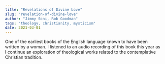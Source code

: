 ```yaml
---
title: "Revelations of Divine Love"
slug: "revelation-of-divine-love"
author: "Jimmy Soni, Rob Goodman"
tags: "theology, christianity, mysticism"
date: 2021-03-01
---
```


One of the earliest books of the English language known to have been written by a woman.
I listened to an audio recording of this book this year as I continue an exploration
of theological works related to the contemplative Christian tradition.
